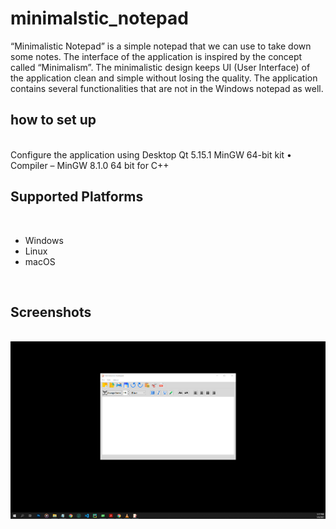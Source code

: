 # minimalstic_notepad
“Minimalistic Notepad” is a simple notepad that we can use to take down some notes. The interface of the application is inspired by the concept called “Minimalism”. The minimalistic design keeps UI (User Interface) of the application clean and simple without losing the quality. The application contains several functionalities that are not in the Windows notepad as well.


<h2>how to set up</h2><br>
Configure the application using Desktop Qt 5.15.1 MinGW 64-bit kit
• Compiler – MinGW 8.1.0 64 bit for C++

<br>
<h2>Supported Platforms</h2><br>
  <ul>
  <li>Windows</li>
  <li>Linux</li>
  <li>macOS</li>
 
  </ul>
  <br>
<h2>Screenshots</h2><br>

<img src=Screenshots/windows_min.png>
